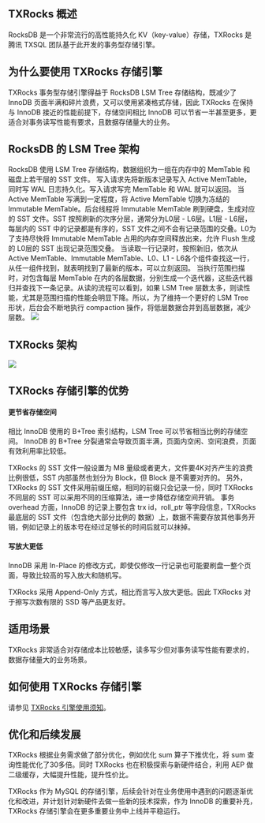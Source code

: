 ## TXRocks 概述
RocksDB 是⼀个⾮常流⾏的⾼性能持久化 KV（key-value）存储，TXRocks 是腾讯 TXSQL 团队基于此开发的事务型存储引擎。

## 为什么要使用 TXRocks 存储引擎
TXRocks 事务型存储引擎得益于 RocksDB LSM Tree 存储结构，既减少了 InnoDB ⻚⾯半满和碎⽚浪费，⼜可以使⽤紧凑格式存储，因此 TXRocks 在保持与 InnoDB 接近的性能前提下，存储空间相⽐ InnoDB 可以节省⼀半甚⾄更多，更适合对事务读写性能有要求，且数据存储量⼤的业务。

## RocksDB 的 LSM Tree 架构
RocksDB 使⽤ LSM Tree 存储结构，数据组织为⼀组在内存中的 MemTable 和磁盘上若⼲层的 SST ⽂件。
写⼊请求先将新版本记录写⼊ Active MemTable，同时写 WAL ⽇志持久化。写⼊请求写完 MemTable 和 WAL 就可以返回。
当 Active MemTable 写满到⼀定程度，将 Active MemTable 切换为冻结的 Immutable MemTable。后台线程将 Immutable MemTable 刷到硬盘，⽣成对应的 SST ⽂件。SST 按照刷新的次序分层，通常分为L0层 - L6层。L1层 - L6层，每层内的 SST 中的记录都是有序的，SST ⽂件之间不会有记录范围的交叠。L0为了⽀持尽快将 Immutable MemTable 占⽤的内存空间释放出来，允许 Flush ⽣成的 L0层的 SST 出现记录范围交叠。 
当读取⼀⾏记录时，按照新旧，依次从 Active MemTable、Immutable MemTable、L0、L1 - L6各个组件查找这⼀⾏，从任⼀组件找到，就表明找到了最新的版本，可以⽴刻返回。
当执⾏范围扫描时，对包含每层 MemTable 在内的各层数据，分别⽣成⼀个迭代器，这些迭代器归并查找下⼀条记录。从读的流程可以看到，如果 LSM Tree 层数太多，则读性能，尤其是范围扫描的性能会明显下降。所以，为了维持⼀个更好的 LSM Tree 形状，后台会不断地执⾏ compaction 操作，将低层数据合并到⾼层数据，减少层数。
![](https://qcloudimg.tencent-cloud.cn/raw/5f5e47996ea8af096ef4b79efecabe61.png)

## TXRocks 架构
![](https://qcloudimg.tencent-cloud.cn/raw/6eaaa7a50072a6de3f2cecb364e3ac42.png)

## TXRocks 存储引擎的优势
#### 更节省存储空间
相⽐ InnoDB 使⽤的 B+Tree 索引结构，LSM Tree 可以节省相当⽐例的存储空间。
InnoDB 的 B+Tree 分裂通常会导致⻚⾯半满，⻚⾯内空闲、空间浪费，⻚⾯有效利⽤率⽐较低。

TXRocks 的 SST ⽂件⼀般设置为 MB 量级或者更⼤，⽂件要4K对⻬产⽣的浪费⽐例很低，SST 内部虽然也划分为 Block，但 Block 是不需要对⻬的。
另外，TXRocks 的 SST ⽂件采⽤前缀压缩，相同的前缀只会记录⼀份，同时 TXRocks 不同层的 SST 可以采⽤不同的压缩算法，进⼀步降低存储空间开销。 事务 overhead ⽅⾯，InnoDB 的记录上要包含 trx id，roll_ptr 等字段信息，TXRocks 最底层的 SST ⽂件（包含绝⼤部分⽐例的 数据）上，数据不需要存放其他事务开销，例如记录上的版本号在经过⾜够⻓的时间后就可以抹掉。

#### 写放大更低
InnoDB 采⽤ In-Place 的修改⽅式，即使仅修改⼀⾏记录也可能要刷盘⼀整个⻚⾯，导致⽐较⾼的写⼊放⼤和随机写。

TXRocks 采⽤ Append-Only ⽅式，相⽐⽽⾔写⼊放⼤更低。因此 TXRocks 对于擦写次数有限的 SSD 等产品更友好。

## 适用场景
TXRocks ⾮常适合对存储成本⽐较敏感，读多写少但对事务读写性能有要求的，数据存储量⼤的业务场景。

## 如何使用 TXRocks 存储引擎
请参见 [TXRocks 引擎使用须知](https://cloud.tencent.com/document/product/236/71456)。

## 优化和后续发展 
TXRocks 根据业务需求做了部分优化，例如优化 sum 算⼦下推优化，将 sum 查询性能优化了30多倍。同时 TXRocks 也在积极探索与新硬件结合，利⽤ AEP 做⼆级缓存，⼤幅提升性能，提升性价⽐。

TXRocks 作为 MySQL 的存储引擎，后续会针对在业务使⽤中遇到的问题逐渐优化和改进，并计划针对新硬件去做一些新的技术探索，作为 InnoDB 的重要补充，TXRocks 存储引擎会在更多重要业务中上线并平稳运行。
